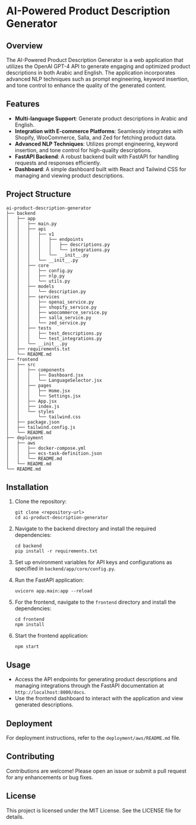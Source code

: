 # AI-Powered Product Description Generator

## Overview
The AI-Powered Product Description Generator is a web application that utilizes the OpenAI GPT-4 API to generate engaging and optimized product descriptions in both Arabic and English. The application incorporates advanced NLP techniques such as prompt engineering, keyword insertion, and tone control to enhance the quality of the generated content.

## Features
- **Multi-language Support**: Generate product descriptions in Arabic and English.
- **Integration with E-commerce Platforms**: Seamlessly integrates with Shopify, WooCommerce, Salla, and Zed for fetching product data.
- **Advanced NLP Techniques**: Utilizes prompt engineering, keyword insertion, and tone control for high-quality descriptions.
- **FastAPI Backend**: A robust backend built with FastAPI for handling requests and responses efficiently.
- **Dashboard**: A simple dashboard built with React and Tailwind CSS for managing and viewing product descriptions.

## Project Structure
```
ai-product-description-generator
├── backend
│   ├── app
│   │   ├── main.py
│   │   ├── api
│   │   │   ├── v1
│   │   │   │   ├── endpoints
│   │   │   │   │   ├── descriptions.py
│   │   │   │   │   └── integrations.py
│   │   │   │   └── __init__.py
│   │   │   └── __init__.py
│   │   ├── core
│   │   │   ├── config.py
│   │   │   ├── nlp.py
│   │   │   └── utils.py
│   │   ├── models
│   │   │   └── description.py
│   │   ├── services
│   │   │   ├── openai_service.py
│   │   │   ├── shopify_service.py
│   │   │   ├── woocommerce_service.py
│   │   │   ├── salla_service.py
│   │   │   └── zed_service.py
│   │   ├── tests
│   │   │   ├── test_descriptions.py
│   │   │   └── test_integrations.py
│   │   └── __init__.py
│   ├── requirements.txt
│   └── README.md
├── frontend
│   ├── src
│   │   ├── components
│   │   │   ├── Dashboard.jsx
│   │   │   └── LanguageSelector.jsx
│   │   ├── pages
│   │   │   ├── Home.jsx
│   │   │   └── Settings.jsx
│   │   ├── App.jsx
│   │   ├── index.js
│   │   └── styles
│   │       └── tailwind.css
│   ├── package.json
│   ├── tailwind.config.js
│   └── README.md
├── deployment
│   ├── aws
│   │   ├── docker-compose.yml
│   │   ├── ecs-task-definition.json
│   │   └── README.md
│   └── README.md
└── README.md
```

## Installation
1. Clone the repository:
   ```
   git clone <repository-url>
   cd ai-product-description-generator
   ```

2. Navigate to the backend directory and install the required dependencies:
   ```
   cd backend
   pip install -r requirements.txt
   ```

3. Set up environment variables for API keys and configurations as specified in `backend/app/core/config.py`.

4. Run the FastAPI application:
   ```
   uvicorn app.main:app --reload
   ```

5. For the frontend, navigate to the `frontend` directory and install the dependencies:
   ```
   cd frontend
   npm install
   ```

6. Start the frontend application:
   ```
   npm start
   ```

## Usage
- Access the API endpoints for generating product descriptions and managing integrations through the FastAPI documentation at `http://localhost:8000/docs`.
- Use the frontend dashboard to interact with the application and view generated descriptions.

## Deployment
For deployment instructions, refer to the `deployment/aws/README.md` file.

## Contributing
Contributions are welcome! Please open an issue or submit a pull request for any enhancements or bug fixes.

## License
This project is licensed under the MIT License. See the LICENSE file for details.